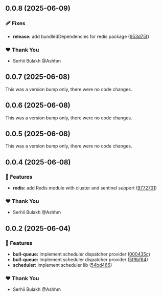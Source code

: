 ## 0.0.8 (2025-06-09)

### 🩹 Fixes

- **release:** add bundledDependencies for redis package ([953d75f](https://github.com/Ashhm/watashino/commit/953d75f))

### ❤️ Thank You

- Serhii Bulakh @Ashhm

## 0.0.7 (2025-06-08)

This was a version bump only, there were no code changes.

## 0.0.6 (2025-06-08)

This was a version bump only, there were no code changes.

## 0.0.5 (2025-06-08)

This was a version bump only, there were no code changes.

## 0.0.4 (2025-06-08)

### 🚀 Features

- **redis:** add Redis module with cluster and sentinel support ([9772701](https://github.com/Ashhm/watashino/commit/9772701))

### ❤️ Thank You

- Serhii Bulakh @Ashhm

## 0.0.2 (2025-06-04)

### 🚀 Features

- **bull-queue:** Implement scheduler dispatcher provider ([000435c](https://github.com/Ashhm/watashino/commit/000435c))
- **bull-queue:** Implement scheduler dispatcher provider ([5f9bf64](https://github.com/Ashhm/watashino/commit/5f9bf64))
- **scheduler:** implement scheduler lib ([54bd466](https://github.com/Ashhm/watashino/commit/54bd466))

### ❤️ Thank You

- Serhii Bulakh @Ashhm
